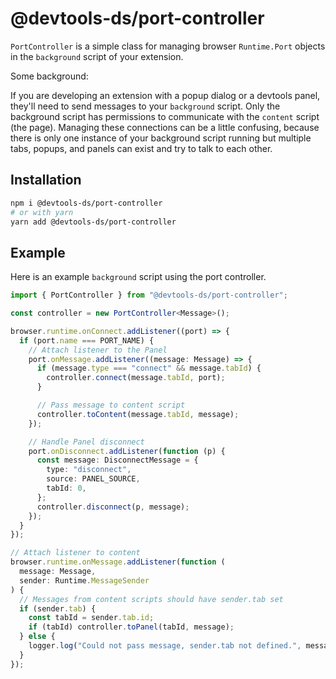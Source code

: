 # @devtools-ds/port-controller

`PortController` is a simple class for managing browser `Runtime.Port` objects in the `background` script of your extension.

Some background:

If you are developing an extension with a popup dialog or a devtools panel, they'll need to send messages to your `background` script. Only the background script has permissions to communicate with the `content` script (the page). Managing these connections can be a little confusing, because there is only one instance of your background script running but multiple tabs, popups, and panels can exist and try to talk to each other.

## Installation

```sh
npm i @devtools-ds/port-controller
# or with yarn
yarn add @devtools-ds/port-controller
```

## Example

Here is an example `background` script using the port controller.

```ts
import { PortController } from "@devtools-ds/port-controller";

const controller = new PortController<Message>();

browser.runtime.onConnect.addListener((port) => {
  if (port.name === PORT_NAME) {
    // Attach listener to the Panel
    port.onMessage.addListener((message: Message) => {
      if (message.type === "connect" && message.tabId) {
        controller.connect(message.tabId, port);
      }

      // Pass message to content script
      controller.toContent(message.tabId, message);
    });

    // Handle Panel disconnect
    port.onDisconnect.addListener(function (p) {
      const message: DisconnectMessage = {
        type: "disconnect",
        source: PANEL_SOURCE,
        tabId: 0,
      };
      controller.disconnect(p, message);
    });
  }
});

// Attach listener to content
browser.runtime.onMessage.addListener(function (
  message: Message,
  sender: Runtime.MessageSender
) {
  // Messages from content scripts should have sender.tab set
  if (sender.tab) {
    const tabId = sender.tab.id;
    if (tabId) controller.toPanel(tabId, message);
  } else {
    logger.log("Could not pass message, sender.tab not defined.", message);
  }
});
```
